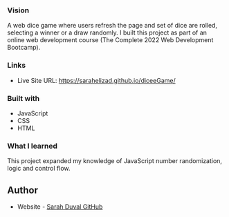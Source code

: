 ### Vision
A web dice game where users refresh the page and set of dice are rolled, selecting a winner or a draw randomly. I built this project as part of an online web development course (The Complete 2022 Web Development Bootcamp). 

### Links

- Live Site URL: https://sarahelizad.github.io/diceeGame/

### Built with

- JavaScript
- CSS
- HTML

### What I learned

This project expanded my knowledge of JavaScript number randomization, logic and control flow.

## Author

- Website - [Sarah Duval GitHub](https://github.com/sarahelizad)
